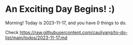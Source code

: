 # An Exciting Day Begins! :)

Morning! Today is 2023-11-17, and you have 0 things to do.

Check https://raw.githubusercontent.com/cauliyang/to-do-list/main/todos/2023-11-17.md